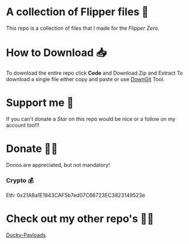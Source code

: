 # A collection of Flipper files 🐬
This repo is a collection of files that I made for the _Flipper Zero_.

# How to Download 📥
To download the entire repo click **Code** and Download Zip and Extract
To download a single file either copy and paste or use [DownGit](https://minhaskamal.github.io/DownGit/#/home) Tool.

# Support me 🌟
If you can't donate a _Star_ on this repo would be nice or a follow on my account too!!!

# Donate 🙏🏿
Donos are appreciated, but not mandatory!
### Crypto 💰
Eth: 0x21A8a1E1843CAF5b7ed07C66723EC3823149523e

# Check out my other repo's 👨‍💻
[Ducky-Payloads](https://github.com/hack5aw/Ducky-Payloads)
